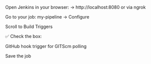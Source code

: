 Open Jenkins in your browser:
→ http://localhost:8080 or via ngrok

Go to your job: my-pipeline → Configure

Scroll to Build Triggers

✅ Check the box:

GitHub hook trigger for GITScm polling


Save the job
